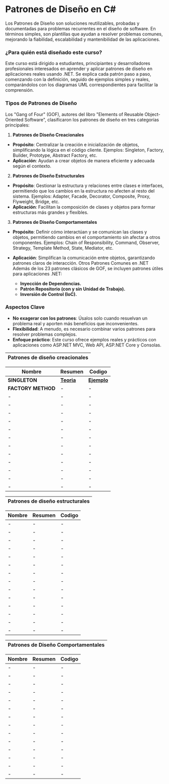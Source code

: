 # Patrones de Diseño en C#

Los Patrones de Diseño son soluciones reutilizables, probadas y documentadas para problemas recurrentes en el diseño de software. En términos simples, son plantillas que ayudan a resolver problemas comunes, mejorando la fiabilidad, escalabilidad y mantenibilidad de las aplicaciones.

### ¿Para quién está diseñado este curso?
Este curso está dirigido a estudiantes, principiantes y desarrolladores profesionales interesados en aprender y aplicar patrones de diseño en aplicaciones reales usando .NET. Se explica cada patrón paso a paso, comenzando con la definición, seguido de ejemplos simples y reales, comparándolos con los diagramas UML correspondientes para facilitar la comprensión.

### Tipos de Patrones de Diseño
Los "Gang of Four" (GOF), autores del libro "Elements of Reusable Object-Oriented Software", clasificaron los patrones de diseño en tres categorías principales:

1. **Patrones de Diseño Creacionales**
- **Propósito**: Centralizar la creación e inicialización de objetos, simplificando la lógica en el código cliente.
Ejemplos: Singleton, Factory, Builder, Prototype, Abstract Factory, etc.
- **Aplicación**: Ayudan a crear objetos de manera eficiente y adecuada según el contexto.
2. **Patrones de Diseño Estructurales**
- **Propósito**: Gestionar la estructura y relaciones entre clases e interfaces, permitiendo que los cambios en la estructura no afecten al resto del sistema.
Ejemplos: Adapter, Facade, Decorator, Composite, Proxy, Flyweight, Bridge, etc.
- **Aplicación**: Facilitan la composición de clases y objetos para formar estructuras más grandes y flexibles.
3. **Patrones de Diseño Comportamentales**
- **Propósito**: Definir cómo interactúan y se comunican las clases y objetos, permitiendo cambios en el comportamiento sin afectar a otros componentes.
Ejemplos: Chain of Responsibility, Command, Observer, Strategy, Template Method, State, Mediator, etc.
- **Aplicación**: Simplifican la comunicación entre objetos, garantizando patrones claros de interacción.
Otros Patrones Comunes en .NET
Además de los 23 patrones clásicos de GOF, se incluyen patrones útiles para aplicaciones .NET:

    - **Inyección de Dependencias.**
    - **Patrón Repositorio (con y sin Unidad de Trabajo).**
    - **Inversión de Control (IoC).**

### Aspectos Clave
- **No exagerar con los patrones**: Úsalos solo cuando resuelvan un problema real y aporten más beneficios que inconvenientes.
- **Flexibilidad**: A menudo, es necesario combinar varios patrones para resolver problemas complejos.
- **Enfoque práctico**: Este curso ofrece ejemplos reales y prácticos con aplicaciones como ASP.NET MVC, Web API, ASP.NET Core y Consolas.

| Patrones de diseño creacionales       |
|----------------|

| **Nombre**       | **Resumen**       | **Codigo**       |
|----------------|----------------|----------------|
| **SINGLETON** | <a href="https://github.com/kaiserkey/DesignPattern/blob/main/Creational%20Design%20Patterns/Factory%20Method/README.md" target="_blank">**Teoria**</a> | <a href="https://github.com/kaiserkey/DesignPattern/tree/main/Creational%20Design%20Patterns/Factory%20Method/FactoryMethodExample" target="_blank">**Ejemplo**</a> |
| **FACTORY METHOD** | - | - |
| - | - | - |
| - | - | - |
| - | - | - |
| - | - | - |
| - | - | - |
| - | - | - |
| - | - | - |
| - | - | - |
| - | - | - |
| - | - | - |
| - | - | - |
| - | - | - |

| Patrones de diseño estructurales       |
|----------------|

| **Nombre**       | **Resumen**       | **Codigo**       |
|----------------|----------------|----------------|
| - | - | - |
| - | - | - |
| - | - | - |
| - | - | - |
| - | - | - |
| - | - | - |
| - | - | - |
| - | - | - |
| - | - | - |
| - | - | - |
| - | - | - |
| - | - | - |
| - | - | - |
| - | - | - |

| Patrones de Diseño Comportamentales       |
|----------------|

| **Nombre**       | **Resumen**       | **Codigo**       |
|----------------|----------------|----------------|
| - | - | - |
| - | - | - |
| - | - | - |
| - | - | - |
| - | - | - |
| - | - | - |
| - | - | - |
| - | - | - |
| - | - | - |
| - | - | - |
| - | - | - |
| - | - | - |
| - | - | - |
| - | - | - |